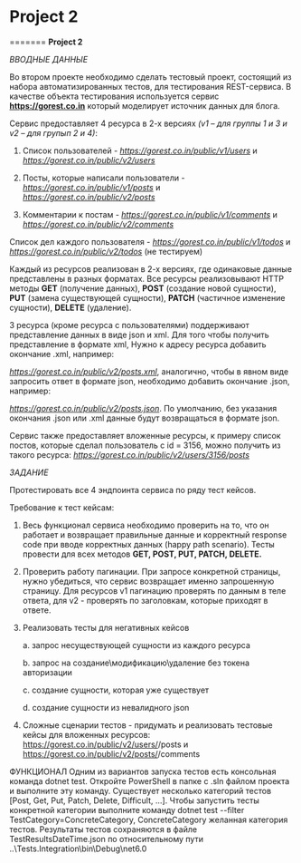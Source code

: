 # Project 2
=======
**Project 2**

_ВВОДНЫЕ ДАННЫЕ_

Во втором проекте необходимо сделать тестовый проект, состоящий из набора автоматизированных тестов, для тестирования REST-сервиса. В качестве объекта тестирования используется сервис **https://gorest.co.in** который моделирует источник данных для блога.

Сервис предоставляет 4 ресурса в 2-х версиях _(v1 – для группы 1 и 3 и v2 – для групып 2 и 4)_:

1. Список пользователей - _https://gorest.co.in/public/v1/users_ и _https://gorest.co.in/public/v2/users_

2. Посты, которые написали пользователи - _https://gorest.co.in/public/v1/posts_ и _https://gorest.co.in/public/v2/posts_

3. Комментарии к постам - _https://gorest.co.in/public/v1/comments_ и _https://gorest.co.in/public/v2/comments_

Список дел каждого пользователя - _https://gorest.co.in/public/v1/todos_ и _https://gorest.co.in/public/v2/todos_ (не тестируем)



Каждый из ресурсов реализован в 2-х версиях, где одинаковые данные представлены в разных форматах. Все ресурсы реализовывают HTTP методы **GET** (получение данных), **POST** (создание новой сущности), **PUT** (замена существующей сущности), **PATCH** (частичное изменение сущности), **DELETE** (удаление).

3 ресурса (кроме ресурса с пользователями) поддерживают представление данных в виде json и xml. Для того чтобы получить представление в формате xml, Нужно к адресу ресурса добавить окончание .xml, например:

_https://gorest.co.in/public/v2/posts.xml_, аналогично, чтобы в явном виде запросить ответ в формате json, необходимо добавить окончание .json, например:

_https://gorest.co.in/public/v2/posts.json_. По умолчанию, без указания окончания .json или .xml данные будут возвращаться в формате json.

Сервис также предоставляет вложенные ресурсы, к примеру список постов, которые сделал пользователь с id = 3156, можно получить из такого ресурса: _https://gorest.co.in/public/v2/users/3156/posts_



_ЗАДАНИЕ_

Протестировать все 4 эндпоинта сервиса по ряду тест кейсов.

Требование к тест кейсам:

1. Весь функционал сервиса необходимо проверить на то, что он работает и возвращает правильные данные и корректный response code при вводе корректных данных (happy path scenario). Тесты провести для всех методов **GET, POST, PUT, PATCH, DELETE.**

2. Проверить работу пагинации. При запросе конкретной страницы, нужно убедиться, что сервис возвращает именно запрошенную страницу. Для ресурсов v1 пагинацию проверять по данным в теле ответа, для v2 - проверять по заголовкам, которые приходят в ответе.

3. Реализовать тесты для негативных кейсов

   a. запрос несуществующей сущности из каждого ресурса

   b. запрос на создание\модификацию\удаление без токена авторизации

   c. создание сущности, которая уже существует

   d. создание сущности из невалидного json

4. Сложные сценарии тестов - придумать и реализовать тестовые кейсы для вложенных ресурсов: https://gorest.co.in/public/v2/users/<userId>/posts и https://gorest.co.in/public/v2/posts/<postId>/comments

ФУНКЦИОНАЛ
Одним из вариантов запуска тестов есть консольная команда dotnet test. Откройте PowerShell в папке с .sln файлом проекта и выполните эту команду.
Существует несколько категорий тестов [Post, Get, Put, Patch, Delete, Difficult, ...]. Чтобы запустить тесты конкретной категории выполните команду dotnet test --filter TestCategory=ConcreteCategory, ConcreteCategory желанная категория тестов.
Результаты тестов сохраняются в файле TestResultsDateTime.json по относительному пути ..\Tests.Integration\bin\Debug\net6.0